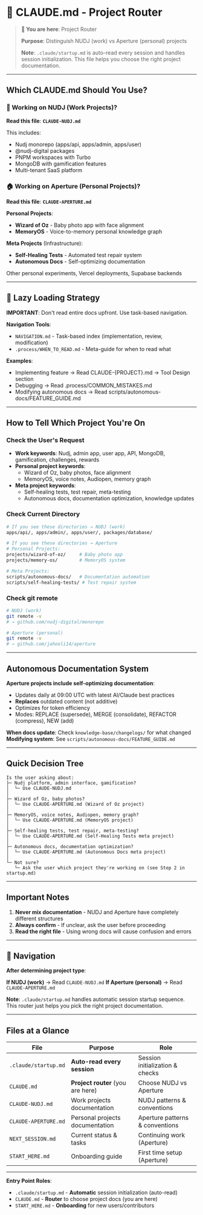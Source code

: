 # 🚦 CLAUDE.md - Project Router

> **🧭 You are here**: Project Router
>
> **Purpose**: Distinguish NUDJ (work) vs Aperture (personal) projects
>
> **Note**: `.claude/startup.md` is auto-read every session and handles session initialization. This file helps you choose the right project documentation.

---

## Which CLAUDE.md Should You Use?

### 🏢 Working on NUDJ (Work Projects)?

**Read this file**: **`CLAUDE-NUDJ.md`**

This includes:
- Nudj monorepo (apps/api, apps/admin, apps/user)
- @nudj-digital packages
- PNPM workspaces with Turbo
- MongoDB with gamification features
- Multi-tenant SaaS platform

### 🏠 Working on Aperture (Personal Projects)?

**Read this file**: **`CLAUDE-APERTURE.md`**

**Personal Projects**:
- **Wizard of Oz** - Baby photo app with face alignment
- **MemoryOS** - Voice-to-memory personal knowledge graph

**Meta Projects** (Infrastructure):
- **Self-Healing Tests** - Automated test repair system
- **Autonomous Docs** - Self-optimizing documentation

Other personal experiments, Vercel deployments, Supabase backends

---

## 📖 Lazy Loading Strategy

**IMPORTANT**: Don't read entire docs upfront. Use task-based navigation.

**Navigation Tools**:
- `NAVIGATION.md` - Task-based index (implementation, review, modification)
- `.process/WHEN_TO_READ.md` - Meta-guide for when to read what

**Examples**:
- Implementing feature → Read CLAUDE-{PROJECT}.md → Tool Design section
- Debugging → Read .process/COMMON_MISTAKES.md
- Modifying autonomous docs → Read scripts/autonomous-docs/FEATURE_GUIDE.md

---

## How to Tell Which Project You're On

### Check the User's Request
- **Work keywords**: Nudj, admin app, user app, API, MongoDB, gamification, challenges, rewards
- **Personal project keywords**:
  - Wizard of Oz, baby photos, face alignment
  - MemoryOS, voice notes, Audiopen, memory graph
- **Meta project keywords**:
  - Self-healing tests, test repair, meta-testing
  - Autonomous docs, documentation optimization, knowledge updates

### Check Current Directory
```bash
# If you see these directories → NUDJ (work)
apps/api/, apps/admin/, apps/user/, packages/database/

# If you see these directories → Aperture
# Personal Projects:
projects/wizard-of-oz/     # Baby photo app
projects/memory-os/        # MemoryOS system

# Meta Projects:
scripts/autonomous-docs/   # Documentation automation
scripts/self-healing-tests/ # Test repair system
```

### Check git remote
```bash
# NUDJ (work)
git remote -v
# → github.com/nudj-digital/monorepo

# Aperture (personal)
git remote -v
# → github.com/jahooli14/aperture
```

---

## Autonomous Documentation System

**Aperture projects include self-optimizing documentation**:
- Updates daily at 09:00 UTC with latest AI/Claude best practices
- **Replaces** outdated content (not additive)
- Optimizes for token efficiency
- Modes: REPLACE (supersede), MERGE (consolidate), REFACTOR (compress), NEW (add)

**When docs update**: Check `knowledge-base/changelogs/` for what changed
**Modifying system**: See `scripts/autonomous-docs/FEATURE_GUIDE.md`

---

## Quick Decision Tree

```
Is the user asking about:
├─ Nudj platform, admin interface, gamification?
│  └─ Use CLAUDE-NUDJ.md
│
├─ Wizard of Oz, baby photos?
│  └─ Use CLAUDE-APERTURE.md (Wizard of Oz project)
│
├─ MemoryOS, voice notes, Audiopen, memory graph?
│  └─ Use CLAUDE-APERTURE.md (MemoryOS project)
│
├─ Self-healing tests, test repair, meta-testing?
│  └─ Use CLAUDE-APERTURE.md (Self-Healing Tests meta project)
│
├─ Autonomous docs, documentation optimization?
│  └─ Use CLAUDE-APERTURE.md (Autonomous Docs meta project)
│
└─ Not sure?
   └─ Ask the user which project they're working on (see Step 2 in startup.md)
```

---

## Important Notes

1. **Never mix documentation** - NUDJ and Aperture have completely different structures
2. **Always confirm** - If unclear, ask the user before proceeding
3. **Read the right file** - Using wrong docs will cause confusion and errors

---

## 🧭 Navigation

**After determining project type**:

**If NUDJ (work)** → Read `CLAUDE-NUDJ.md`
**If Aperture (personal)** → Read `CLAUDE-APERTURE.md`

**Note**: `.claude/startup.md` handles automatic session startup sequence. This router just helps you pick the right project documentation.

---

## Files at a Glance

| File | Purpose | Role |
|------|---------|------|
| `.claude/startup.md` | **Auto-read every session** | Session initialization & checks |
| `CLAUDE.md` | **Project router** (you are here) | Choose NUDJ vs Aperture |
| `CLAUDE-NUDJ.md` | Work projects documentation | NUDJ patterns & conventions |
| `CLAUDE-APERTURE.md` | Personal projects documentation | Aperture patterns & conventions |
| `NEXT_SESSION.md` | Current status & tasks | Continuing work (Aperture) |
| `START_HERE.md` | Onboarding guide | First time setup (Aperture) |

---

**Entry Point Roles**:
- `.claude/startup.md` - **Automatic** session initialization (auto-read)
- `CLAUDE.md` - **Router** to choose project docs (you are here)
- `START_HERE.md` - **Onboarding** for new users/contributors
